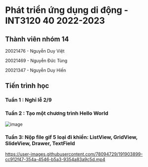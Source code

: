 # Phát triển ứng dụng di động - INT3120 40 2022-2023

## Thành viên nhóm 14

20021476 - Nguyễn Duy Việt

20021469 - Nguyễn Đức Tùng

20021347 - Nguyễn Duy Hiến

## Tiến trình học

### Tuần 1 : Nghỉ lễ 2/9

### Tuần 2 : Tạo một chương trình Hello World

![image](https://user-images.githubusercontent.com/78079771/190576884-88bf24ff-82ce-411e-a78e-82ee01228a58.png)

### Tuần 3: Nộp file gif 5 loại đi khiển: ListView, GridView, SlideView, Drawer, TextField

https://user-images.githubusercontent.com/78094729/191903899-cc912f47-354a-4546-b5a3-9354a83a9c5d.mp4


